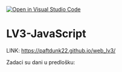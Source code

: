 [![Open in Visual Studio Code](https://classroom.github.com/assets/open-in-vscode-2e0aaae1b6195c2367325f4f02e2d04e9abb55f0b24a779b69b11b9e10269abc.svg)](https://classroom.github.com/online_ide?assignment_repo_id=19454502&assignment_repo_type=AssignmentRepo)
# LV3-JavaScript

LINK: https://paftdunk22.github.io/web_lv3/

Zadaci su dani u predlošku:
